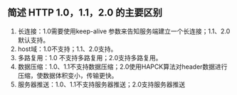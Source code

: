 
## 简述 HTTP 1.0，1.1，2.0 的主要区别


1. 长连接：1.0需要使用keep-alive 参数来告知服务端建立一个长连接；1.1、2.0默认支持。
2. host域：1.0不支持；1.1、2.0支持。
3. 多路复用：1.0 不支持多路复用；2.0支持多路复用。
4. 数据压缩：1.0、1.1不支持数据压缩；2.0使用HAPCK算法对header数据进行压缩，使数据体积变小，传输更快。
5. 服务器推送：1.0、1.1不支持服务器推送；2.0支持服务器推送